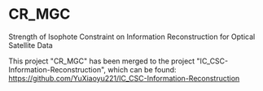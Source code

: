 # CR_MGC
Strength of Isophote Constraint on Information Reconstruction for Optical Satellite Data

This project "CR_MGC" has been merged to the project "IC_CSC-Information-Reconstruction", which can be found:
https://github.com/YuXiaoyu221/IC_CSC-Information-Reconstruction


